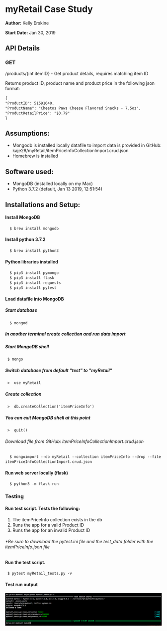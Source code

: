 # myRetail Case Study

**Author:**  Kelly Erskine

**Start Date:**  Jan 30, 2019

## API Details

### GET

/products/{int:itemID}  - Get product details, requires matching item ID

Returns product ID, product name and product price in the following json format:

    {
    "ProductID": 51591640,
    "ProductName": "Cheetos Paws Cheese Flavored Snacks - 7.5oz",
    "ProductRetailPrice": "$3.79"
    }


## Assumptions:
 -  Mongodb is installed locally 
              datafile to import data is provided in GitHub: kaje28/myRetail/itemPriceInfoCollectionImport.crud.json
 -  Homebrew is installed


## Software used:
 -  MongoDB (installed locally on my Mac)
 -  Python 3.7.2 (default, Jan 13 2019, 12:51:54)

 
 ##  Installations and Setup:

  ####  Install MongoDB
      $ brew install mongodb
      
  ####  Install python 3.7.2
      $ brew install python3
 
  #### Python libraries installed
      $ pip3 install pymongo
      $ pip3 install flask
      $ pip3 install requests
      $ pip3 install pytest


  ####  Load datafile into MongoDB
  #####  Start database
      $ mongod
      
 ##### In another terminal create collection and run data import
  #####  Start MongoDB shell
     $ mongo
 #####  Switch database from default "test" to "myRetail"
     >  use myRetail
 ##### Create collection
     >  db.createCollection('itemPriceInfo')
 #####  You can exit MongoDB shell at this point
     >  quit()
     
  ###### *Download file from GitHub: itemPriceInfoCollectionImport.crud.json*
  
      $ mongoimport --db myRetail --collection itemPriceInfo --drop --file itemPriceInfoCollectionImport.crud.json
      
      
  #### Run web server locally (flask)
      $ python3 -m flask run
      
 ###  Testing
 ####  Run test script.  Tests the following:
 1.  The itemPriceInfo collection exists in the db
 2.  Runs the app for a valid Product ID
 3.  Runs the app for an invalid Product ID
 
 ###### *Be sure to download the pytest.ini file and the test_data folder with the itemPriceInfo.json file
 #### Run the test script.
     $ pytest myRetail_tests.py -v

####  Test run output
![Test Output](images/myRetailTestScreenShot.png?raw=true "pytest output")

